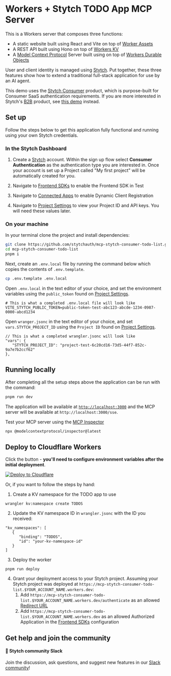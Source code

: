 # Workers + Stytch TODO App MCP Server

This is a Workers server that composes three functions:
* A static website built using React and Vite on top of [Worker Assets](https://developers.cloudflare.com/workers/static-assets/)
* A REST API built using Hono on top of [Workers KV](https://developers.cloudflare.com/kv/) 
* A [Model Context Protocol](https://modelcontextprotocol.io/introduction) Server built using on top of [Workers Durable Objects](https://developers.cloudflare.com/durable-objects/)

User and client identity is managed using [Stytch](https://stytch.com/). Put together, these three features show how to extend a traditional full-stack application for use by an AI agent.

This demo uses the [Stytch Consumer](https://stytch.com/b2c) product, which is purpose-built for Consumer SaaS authentication requirements.
If you are more interested in Stytch's [B2B](https://stytch.com/b2b) product, see [this demo](https://github.com/stytchauth/mcp-stytch-b2b-okr-manager/) instead.


## Set up

Follow the steps below to get this application fully functional and running using your own Stytch credentials.

### In the Stytch Dashboard

1. Create a [Stytch](https://stytch.com/) account. Within the sign up flow select **Consumer Authentication** as the authentication type you are interested in. Once your account is set up a Project called "My first project" will be automatically created for you.

2. Navigate to [Frontend SDKs](https://stytch.com/dashboard/sdk-configuration?env=test) to enable the Frontend SDK in Test

3. Navigate to [Connected Apps](https://stytch.com/dashboard/connected-apps?env=test) to enable Dynamic Client Registration

4. Navigate to [Project Settings](https://stytch.com/dashboard/project-settings?env=test) to view your Project ID and API keys. You will need these values later.

### On your machine

In your terminal clone the project and install dependencies:

```bash
git clone https://github.com/stytchauth/mcp-stytch-consumer-todo-list.git
cd mcp-stytch-consumer-todo-list
pnpm i
```

Next, create an `.env.local` file by running the command below which copies the contents of `.env.template`.

```bash
cp .env.template .env.local
```

Open `.env.local` in the text editor of your choice, and set the environment variables using the `public_token` found on [Project Settings](https://stytch.com/dashboard/project-settings?env=test).

```
# This is what a completed .env.local file will look like
VITE_STYTCH_PUBLIC_TOKEN=public-token-test-abc123-abcde-1234-0987-0000-abcd1234
```

Open `wranger.jsonc` in the text editor of your choice, and set `vars.STYTCH_PROJECT_ID` using the `Project ID` found on [Project Settings](https://stytch.com/dashboard/project-settings?env=test).
```
// This is what a completed wrangler.jsonc will look like
"vars": {
   "STYTCH_PROJECT_ID": "project-test-6c20cd16-73d5-44f7-852c-9a7e7b2ccf62"
},
```

## Running locally

After completing all the setup steps above the application can be run with the command:

```bash
pnpm run dev
```

The application will be available at [`http://localhost:3000`](http://localhost:3000) and the MCP server will be available at `http://localhost:3000/sse`.

Test your MCP server using the [MCP Inspector](https://modelcontextprotocol.io/docs/tools/inspector)
```bash
npx @modelcontextprotocol/inspector@latest
```

##  Deploy to Cloudflare Workers

Click the button - **you'll need to configure environment variables after the initial deployment**. 

[![Deploy to Cloudflare](https://deploy.workers.cloudflare.com/button)](https://deploy.workers.cloudflare.com/?url=https://github.com/stytchauth/mcp-stytch-consumer-todo-list.git)

Or, if you want to follow the steps by hand: 

1. Create a KV namespace for the TODO app to use

```
wrangler kv:namespace create TODOS
```

2. Update the KV namespace ID in `wrangler.jsonc` with the ID you received:

```
"kv_namespaces": [
   {
      "binding": "TODOS",
      "id": "your-kv-namespace-id"
   }
]
```

3. Deploy the worker

```
pnpm run deploy
```

4. Grant your deployment access to your Stytch project. Assuming your Stytch project was deployed at `https://mcp-stytch-consumer-todo-list.$YOUR_ACCOUNT_NAME.workers.dev`:
   1. Add `https://mcp-stytch-consumer-todo-list.$YOUR_ACCOUNT_NAME.workers.dev/authenticate` as an allowed [Redirect URL](https://stytch.com/dashboard/redirect-urls?env=test)
   2. Add `https://mcp-stytch-consumer-todo-list.$YOUR_ACCOUNT_NAME.workers.dev` as an allowed Authorized Application in the [Frontend SDKs](https://stytch.com/dashboard/sdk-configuration?env=test) configuration

## Get help and join the community

#### :speech_balloon: Stytch community Slack

Join the discussion, ask questions, and suggest new features in our [Slack community](https://stytch.com/docs/resources/support/overview)!

